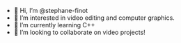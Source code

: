 - 👋 Hi, I’m @stephane-finot
- 👀 I’m interested in video editing and computer graphics.
- 🌱 I’m currently learning C++
- 💞️ I’m looking to collaborate on video projects!

